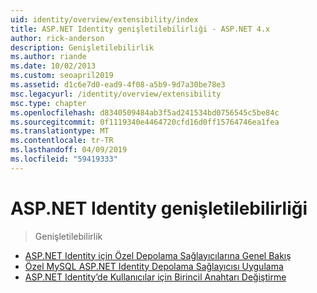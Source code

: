 ```yaml
---
uid: identity/overview/extensibility/index
title: ASP.NET Identity genişletilebilirliği - ASP.NET 4.x
author: rick-anderson
description: Genişletilebilirlik
ms.author: riande
ms.date: 10/02/2013
ms.custom: seoapril2019
ms.assetid: d1c6e7d0-ead9-4f08-a5b9-9d7a30be78e3
msc.legacyurl: /identity/overview/extensibility
msc.type: chapter
ms.openlocfilehash: d8340509484ab3f5ad241534bd0756545c5be84c
ms.sourcegitcommit: 0f1119340e4464720cfd16d0ff15764746ea1fea
ms.translationtype: MT
ms.contentlocale: tr-TR
ms.lasthandoff: 04/09/2019
ms.locfileid: "59419333"
---
```

# <a name="aspnet-identity-extensibility"></a>ASP.NET Identity genişletilebilirliği

> Genişletilebilirlik


- [ASP.NET Identity için Özel Depolama Sağlayıcılarına Genel Bakış](overview-of-custom-storage-providers-for-aspnet-identity.md)
- [Özel MySQL ASP.NET Identity Depolama Sağlayıcısı Uygulama](implementing-a-custom-mysql-aspnet-identity-storage-provider.md)
- [ASP.NET Identity’de Kullanıcılar için Birincil Anahtarı Değiştirme](change-primary-key-for-users-in-aspnet-identity.md)
